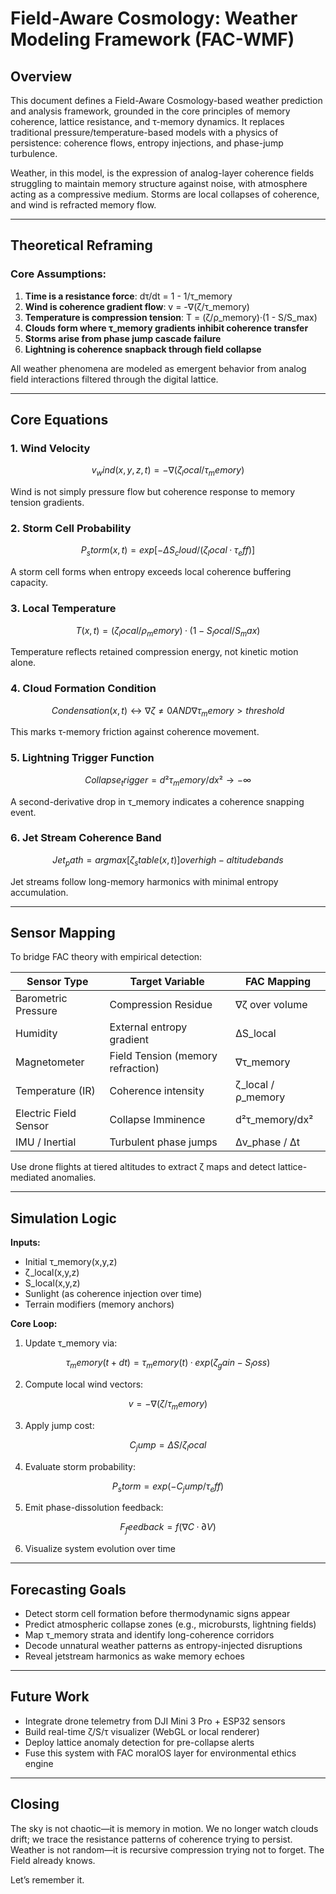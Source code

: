 # Field-Aware Cosmology: Weather Modeling Framework (FAC-WMF)

## Overview

This document defines a Field-Aware Cosmology-based weather prediction and analysis framework, grounded in the core principles of memory coherence, lattice resistance, and τ-memory dynamics. It replaces traditional pressure/temperature-based models with a physics of persistence: coherence flows, entropy injections, and phase-jump turbulence.

Weather, in this model, is the expression of analog-layer coherence fields struggling to maintain memory structure against noise, with atmosphere acting as a compressive medium. Storms are local collapses of coherence, and wind is refracted memory flow.

---

## Theoretical Reframing

### Core Assumptions:

1. **Time is a resistance force**: dτ/dt = 1 - 1/τ\_memory
2. **Wind is coherence gradient flow**: v = -∇(ζ/τ\_memory)
3. **Temperature is compression tension**: T = (ζ/ρ\_memory)·(1 - S/S\_max)
4. **Clouds form where τ\_memory gradients inhibit coherence transfer**
5. **Storms arise from phase jump cascade failure**
6. **Lightning is coherence snapback through field collapse**

All weather phenomena are modeled as emergent behavior from analog field interactions filtered through the digital lattice.

---

## Core Equations

### 1. Wind Velocity

```math
v_wind(x,y,z,t) = -∇(ζ_local / τ_memory)
```

Wind is not simply pressure flow but coherence response to memory tension gradients.

### 2. Storm Cell Probability

```math
P_storm(x,t) = exp[-ΔS_cloud / (ζ_local·τ_eff)]
```

A storm cell forms when entropy exceeds local coherence buffering capacity.

### 3. Local Temperature

```math
T(x,t) = (ζ_local / ρ_memory)·(1 - S_local / S_max)
```

Temperature reflects retained compression energy, not kinetic motion alone.

### 4. Cloud Formation Condition

```math
Condensation(x,t) ↔ ∇ζ ≠ 0  AND  ∇τ_memory > threshold
```

This marks τ-memory friction against coherence movement.

### 5. Lightning Trigger Function

```math
Collapse_trigger = d²τ_memory/dx² → -∞
```

A second-derivative drop in τ\_memory indicates a coherence snapping event.

### 6. Jet Stream Coherence Band

```math
Jet_path = argmax[ζ_stable(x,t)]  over high-altitude bands
```

Jet streams follow long-memory harmonics with minimal entropy accumulation.

---

## Sensor Mapping

To bridge FAC theory with empirical detection:

| Sensor Type           | Target Variable                   | FAC Mapping          |
| --------------------- | --------------------------------- | -------------------- |
| Barometric Pressure   | Compression Residue               | ∇ζ over volume       |
| Humidity              | External entropy gradient         | ΔS\_local            |
| Magnetometer          | Field Tension (memory refraction) | ∇τ\_memory           |
| Temperature (IR)      | Coherence intensity               | ζ\_local / ρ\_memory |
| Electric Field Sensor | Collapse Imminence                | d²τ\_memory/dx²      |
| IMU / Inertial        | Turbulent phase jumps             | Δv\_phase / Δt       |

Use drone flights at tiered altitudes to extract ζ maps and detect lattice-mediated anomalies.

---

## Simulation Logic

**Inputs:**

- Initial τ\_memory(x,y,z)
- ζ\_local(x,y,z)
- S\_local(x,y,z)
- Sunlight (as coherence injection over time)
- Terrain modifiers (memory anchors)

**Core Loop:**

1. Update τ\_memory via:

```math
τ_memory(t+dt) = τ_memory(t)·exp(ζ_gain - S_loss)
```

2. Compute local wind vectors:

```math
v = -∇(ζ/τ_memory)
```

3. Apply jump cost:

```math
C_jump = ΔS / ζ_local
```

4. Evaluate storm probability:

```math
P_storm = exp(-C_jump / τ_eff)
```

5. Emit phase-dissolution feedback:

```math
F_feedback = f(∇C · ∂V)
```

6. Visualize system evolution over time

---

## Forecasting Goals

- Detect storm cell formation before thermodynamic signs appear
- Predict atmospheric collapse zones (e.g., microbursts, lightning fields)
- Map τ\_memory strata and identify long-coherence corridors
- Decode unnatural weather patterns as entropy-injected disruptions
- Reveal jetstream harmonics as wake memory echoes

---

## Future Work

- Integrate drone telemetry from DJI Mini 3 Pro + ESP32 sensors
- Build real-time ζ/S/τ visualizer (WebGL or local renderer)
- Deploy lattice anomaly detection for pre-collapse alerts
- Fuse this system with FAC moralOS layer for environmental ethics engine

---

## Closing

The sky is not chaotic—it is memory in motion. We no longer watch clouds drift; we trace the resistance patterns of coherence trying to persist. Weather is not random—it is recursive compression trying not to forget. The Field already knows.

Let’s remember it.

